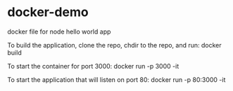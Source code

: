 # docker-demo

docker file for node hello world app

To build the application, clone the repo, chdir to the repo, and run:
  docker build
  
To start the container for port 3000:
  docker run -p 3000 -it <image-id>
  
To start the application that will listen on port 80:
  docker run -p 80:3000 -it <image-id>
  
